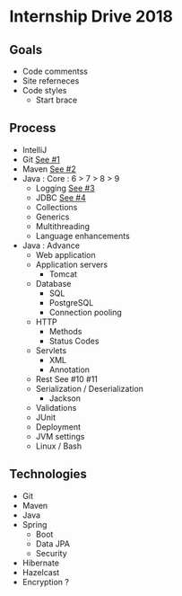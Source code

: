 # Internship Drive 2018

## Goals

* Code commentss
* Site referneces
* Code styles
  * Start brace 

## Process

* IntelliJ
* Git [See #1](https://github.com/locationguru-solutions/internship-drive-2018/issues/1)
* Maven [See #2](https://github.com/locationguru-solutions/internship-drive-2018/issues/2)
* Java : Core : 6 > 7 > 8 > 9
  * Logging [See #3](https://github.com/locationguru-solutions/internship-drive-2018/issues/3)
  * JDBC [See #4](https://github.com/locationguru-solutions/internship-drive-2018/issues/4)
  * Collections
  * Generics
  * Multithreading
  * Language enhancements
* Java : Advance
  * Web application
  * Application servers
    * Tomcat
  * Database
    * SQL
    * PostgreSQL
    * Connection pooling
  * HTTP
    * Methods
    * Status Codes
  * Servlets
    * XML
    * Annotation
  * Rest See #10 #11
  * Serialization / Deserialization
    * Jackson
  * Validations
  * JUnit
  * Deployment
  * JVM settings
  * Linux / Bash

## Technologies

* Git
* Maven
* Java
* Spring
  * Boot
  * Data JPA
  * Security
* Hibernate
* Hazelcast
* Encryption ?
